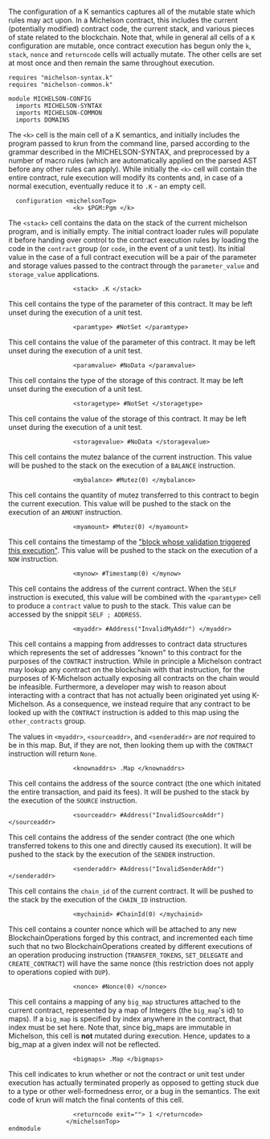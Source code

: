 The configuration of a K semantics captures all of the mutable state which rules may act upon.  In a Michelson contract, this includes the current (potentially modified) contract code, the current stack, and various pieces of state related to the blockchain.  Note that, while in general all cells of a `K` configuration are mutable, once contract execution has begun only the `k`, `stack`, `nonce` and `returncode` cells will actually mutate.  The other cells are set at most once and then remain the same throughout execution.

```k
requires "michelson-syntax.k"
requires "michelson-common.k"

module MICHELSON-CONFIG
  imports MICHELSON-SYNTAX
  imports MICHELSON-COMMON
  imports DOMAINS
```

The `<k>` cell is the main cell of a K semantics, and initially includes the program passed to krun from the command line, parsed according to the grammar described in the MICHELSON-SYNTAX, and preprocessed by a number of macro rules (which are automatically applied on the parsed AST before any other rules can apply).  While initially the `<k>` cell will contain the entire contract, rule execution will modify its contents and, in case of a normal execution, eventually reduce it to `.K` - an empty cell.

```k
  configuration <michelsonTop>
                  <k> $PGM:Pgm </k>
```

The `<stack>` cell contains the data on the stack of the current michelson program, and is initially empty.  The initial contract loader rules will populate it before handing over control to the contract execution rules by loading the code in the `contract` group (or `code`, in the event of a unit test).  Its initial value in the case of a full contract execution will be a pair of the parameter and storage values passed to the contract through the `parameter_value` and `storage_value` applications.

```k
                  <stack> .K </stack>
```

This cell contains the type of the parameter of this contract.  It may be left unset during the execution of a unit test.

```k
                  <paramtype> #NotSet </paramtype>
```

This cell contains the value of the parameter of this contract.  It may be left unset during the execution of a unit test.

```k
                  <paramvalue> #NoData </paramvalue>
```

This cell contains the type of the storage of this contract.  It may be left unset during the execution of a unit test.


```k
                  <storagetype> #NotSet </storagetype>
```

This cell contains the value of the storage of this contract.  It may be left unset during the execution of a unit test.


```k
                  <storagevalue> #NoData </storagevalue>
```

This cell contains the mutez balance of the current instruction.  This value will be pushed to the stack on the execution of a `BALANCE` instruction.

```k
                  <mybalance> #Mutez(0) </mybalance>
```

This cell contains the quantity of mutez transferred to this contract to begin the current execution.  This value will be pushed to the stack on the execution of an `AMOUNT` instruction.

```k
                  <myamount> #Mutez(0) </myamount>
```

This cell contains the timestamp of the ["block whose validation triggered this execution"](https://tezos.gitlab.io/whitedoc/michelson.html).  This value will be pushed to the stack on the execution of a `NOW` instruction.

```k
                  <mynow> #Timestamp(0) </mynow>
```

This cell contains the address of the current contract.  When the `SELF` instruction is executed, this value will be combined with the `<paramtype>` cell to produce a `contract` value to push to the stack.  This value can be accessed by the snippit `SELF ; ADDRESS`.

```k
                  <myaddr> #Address("InvalidMyAddr") </myaddr>
```

This cell contains a mapping from addresses to contract data structures which represents the set of addresses "known" to this contract for the purposes of the `CONTRACT` instruction.  While in principle a Michelson contract may lookup any contract on the blockchain with that instruction, for the purposes of K-Michelson actually exposing all contracts on the chain would be infeasible.  Furthermore, a developer may wish to reason about interacting with a contract that has not actually been originated yet using K-Michelson.  As a consequence, we instead require that any contract to be looked up with the `CONTRACT` instruction is added to this map using the `other_contracts` group. 

The values in `<myaddr>`, `<sourceaddr>`, and `<senderaddr>` are *not* required to be in this map. But, if they are not, then looking them up with the `CONTRACT` instruction will return `None`.

```k
                  <knownaddrs> .Map </knownaddrs>
```

This cell contains the address of the source contract (the one which initated the entire transaction, and paid its fees).  It will be pushed to the stack by the execution of the `SOURCE` instruction.

```k
                  <sourceaddr> #Address("InvalidSourceAddr") </sourceaddr>
```

This cell contains the address of the sender contract (the one which transferred tokens to this one and directly caused its execution).  It will be pushed to the stack by the execution of the `SENDER` instruction.


```k
                  <senderaddr> #Address("InvalidSenderAddr") </senderaddr>
```

This cell contains the `chain_id` of the current contract.  It will be pushed to the stack by the execution of the `CHAIN_ID` instruction.

```k
                  <mychainid> #ChainId(0) </mychainid>
```

This cell contains a counter nonce which will be attached to any new BlockchainOperations forged by this contract, and incremented each time such that no two BlockchainOperations created by different executions of an operation producing instruction (`TRANSFER_TOKENS`, `SET_DELEGATE` and `CREATE_CONTRACT`) will have the same nonce (this restriction does not apply to operations copied with `DUP`).

```k
                  <nonce> #Nonce(0) </nonce>
```

This cell contains a mapping of any `big_map` structures attached to the current contract, represented by a map of Integers (the `big_map`'s id) to maps).  If a `big_map` is specified by index anywhere in the contract, that index must be set here.  Note that, since big\_maps are immutable in Michelson, this cell is **not** mutated during execution.  Hence, updates to a big\_map at a given index will not be reflected.

```k
                  <bigmaps> .Map </bigmaps>
```

This cell indicates to krun whether or not the contract or unit test under execution has actually terminated properly as opposed to getting stuck due to a type or other well-formedness error, or a bug in the semantics.  The exit code of krun will match the final contents of this cell. 

```k
                  <returncode exit=""> 1 </returncode>
                </michelsonTop>
endmodule
```
